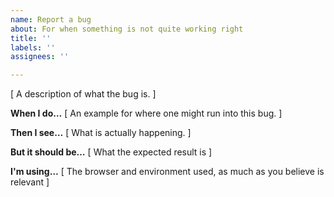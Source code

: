 ```yaml
---
name: Report a bug
about: For when something is not quite working right
title: ''
labels: ''
assignees: ''

---
```


[ A description of what the bug is. ]

**When I do…**
[ An example for where one might run into this bug. ]

**Then I see…**
[ What is actually happening. ]

**But it should be…**
[ What the expected result is ]

**I'm using…**
[ The browser and environment used, as much as you believe is relevant ]
